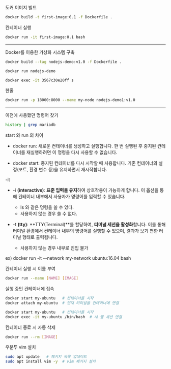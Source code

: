 도커 이미지 빌드

```sh
docker build -t first-image:0.1 -f Dockerfile .
```

컨테이너 실행

```sh
docker run -it first-image:0.1 bash
```

------

Docker를 이용한 가상화 시스템 구축

```sh
docker build --tag nodejs-demo:v1.0 -f Dockerfile .
```

 ```sh
docker run nodejs-demo 
 ```

```sh
docker exec -it 3567c30e20ff s
```

한줄

```sh
docker run -p 18000:8000 --name my-node nodejs-demo1:v1.0
```

------

이전에 사용했던 명령어 찾기

```sh
history | grep mariadb
```

start 와 run 의 차이	

* docker run: 새로운 컨테이너를 생성하고 실행합니다. 한 번 실행된 후 중지된 컨테이너를 재실행하려면 이 명령을 다시 사용할 수 없습니다.

* docker start: 중지된 컨테이너를 다시 시작할 때 사용합니다. 기존 컨테이너의 설정(포트, 환경 변수 등)을 유지하면서 재시작합니다.

-it

* -i **(interactive)**: **표준 입력을 유지**하여 상호작용이 가능하게 합니다. 이 옵션을 통해 컨테이너 내부에서 사용자가 명령어를 입력할 수 있습니다.
  * ls 와 같은 명령을 쓸 수 있다. 
  * 사용하지 않는 경우 쓸 수 없다.

* -t **(tty)**: **TTY(Terminal)**를 할당하여, **터미널 세션을 활성화**합니다. 이를 통해 터미널 환경에서 컨테이너 내부의 명령어를 실행할 수 있으며, 결과가 보기 편한 터미널 형태로 출력됩니다.
  * 사용하지 않는 경우 내부로 진입 불가 

ex) docker run -it --network my-network ubuntu:16.04 bash

컨테이너 실행 시 이름 부여

```sh
docker run --name [NAME] [IMAGE]
```

실행 중인 컨테이너에 접속

```sh
docker start my-ubuntu   # 컨테이너를 시작
docker attach my-ubuntu  # 현재 터미널을 컨테이너에 연결
```

```sh
docker start my-ubuntu   # 컨테이너를 시작
docker exec -it my-ubuntu /bin/bash  # 새 셸 세션 연결
```

컨테이너 종료 시 자동 삭제

```sh
docker run --rm [IMAGE]
```

우분투 vim 설치

```sh
sudo apt update   # 패키지 목록 업데이트
sudo apt install vim -y  # vim 패키지 설치
```

